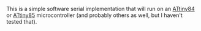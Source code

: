 This is a simple software serial implementation that will run on an [ATtiny84][] or [ATtiny85][] microcontroller (and probably others as well, but I haven't tested that).

[attiny84]: https://www.microchip.com/wwwproducts/en/ATtiny84
[attiny85]: https://www.microchip.com/wwwproducts/en/ATtiny85
